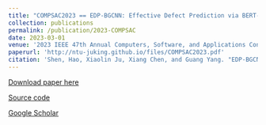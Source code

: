 ```yaml
---
title: "COMPSAC2023 == EDP-BGCNN: Effective Defect Prediction via BERT-based Graph Convolutional Neural Network"
collection: publications
permalink: /publication/2023-COMPSAC
date: 2023-03-01
venue: '2023 IEEE 47th Annual Computers, Software, and Applications Conference (COMPSAC)'
paperurl: 'http://ntu-juking.github.io/files/COMPSAC2023.pdf'
citation: 'Shen, Hao, Xiaolin Ju, Xiang Chen, and Guang Yang. "EDP-BGCNN: Effective Defect Prediction via BERT-based Graph Convolutional Neural Network." In 2023 IEEE 47th Annual Computers, Software, and Applications Conference (COMPSAC), pp. 850-859. IEEE, 2023.'
---
```


[Download paper here](http://ntu-juking.github.io/files/COMPSAC2023.pdf)

[Source code]()

[Google Scholar](https://scholar.google.com/scholar?hl=en&as_sdt=0%2C5&q=EDP-BGCNN%3A+Effective+Defect+Prediction+via+BERT-based+Graph+Convolutional+Neural+Network&btnG=)
